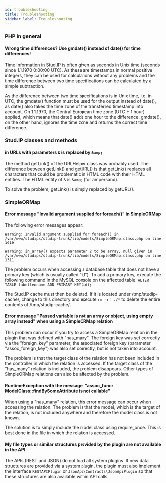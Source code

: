 ```yaml
---
id: troubleshooting
title: Troubleshooting
sidebar_label: Troubleshooting
---
```


### PHP in general

#### Wrong time differences? Use gmdate() instead of date() for time differences!

Time information in Stud.IP is often given as seconds in Unix time (seconds since 1.1.1970 0:00:00 UTC). As these are timestamps in normal positive integers, they can be used for calculations without any problems and the time difference between two time specifications can be calculated by a simple subtraction.

As the difference between two time specifications is in Unix time, i.e. in UTC, the gmdate() function must be used for the output instead of date(), as date() also takes the time zone of the transferred timestamp into account. On 1.1.1970, the Central European time zone (UTC + 1 hour) applied, which means that date() adds one hour to the difference. gmdate(), on the other hand, ignores the time zone and returns the correct time difference.

### Stud.IP classes and methods

#### in URLs with parameters `&` is replaced by `&amp;`

The method getLink() of the URLHelper class was probably used. The difference between getLink() and getURL() is that getLink() replaces all characters that could be problematic in HTML code with their HTML entities. The HTML entity of `&` is `&amp;` (for ampersand).

To solve the problem, getLink() is simply replaced by getURL().


### SimpleORMap
#### Error message "Invalid argument supplied for foreach()" in SimpleORMap

The following error messages appear:

```shell
Warning: Invalid argument supplied for foreach() in /var/www/studips/studip-trunk/lib/models/SimpleORMap.class.php on line 1619

Warning: in_array() expects parameter 2 to be array, null given in /var/www/studips/studip-trunk/lib/models/SimpleORMap.class.php on line 1311
```

The problem occurs when accessing a database table that does not have a primary key (which is usually called "id"). To add a primary key, execute the following command in the MySQL console on the affected table:
`ALTER TABLE tabellenname ADD PRIMARY KEY(id);`

The Stud.IP cache must then be deleted. If it is located under /tmp/studip-cache/, change to this directory and execute `rm -rf ./*` to delete the entire contents of /tmp/studip-cache/.

#### Error message "Passed variable is not an array or object, using empty array instead" when using a SimpleORMap relation

This problem can occur if you try to access a SimpleORMap relation in the plugin that was defined with "has_many". The foreign key was set correctly via the "foreign_key" parameter, the associated foreign key (parameter "assoc_foreign_key") was also set correctly, but is not taken into account.

The problem is that the target class of the relation has not been included in the controller in which the relation is accessed. If the target class of the "has_many" relation is included, the problem disappears. Other types of SimpleORMap relations can also be affected by the problem.


#### RuntimeException with the message: "assoc_func: ModelClass::findBySomeAttribute is not callable"

When using a "has_many" relation, this error message can occur when accessing the relation. The problem is that the model, which is the target of the relation, is not included anywhere and therefore the model class is not known.

The solution is to simply include the model class using require_once. This is best done in the file in which the relation is accessed.


#### My file types or similar structures provided by the plugin are not available in the API

The APIs (REST and JSON) do not load all system plugins. If new data structures are provided via a system plugin, the plugin must also implement the interface `RESTAPIPlugin` or `JsonApi\Contracts\JsonApiPlugin` so that these structures are also available within API calls.
